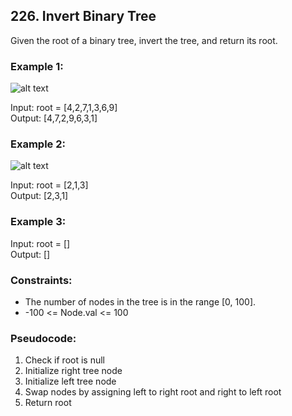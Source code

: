 ## 226. Invert Binary Tree
Given the root of a binary tree, invert the tree, and return its root.


### Example 1:
![alt text][image1]

[image1]: https://assets.leetcode.com/uploads/2021/03/14/invert1-tree.jpg "Image 1"

Input: root = [4,2,7,1,3,6,9]\
Output: [4,7,2,9,6,3,1]

### Example 2:
![alt text][image2]

[image2]: https://assets.leetcode.com/uploads/2021/03/14/invert2-tree.jpg "Image 2"
Input: root = [2,1,3]\
Output: [2,3,1]

### Example 3:

Input: root = []\
Output: []

### Constraints:
- The number of nodes in the tree is in the range [0, 100].
- -100 <= Node.val <= 100

### Pseudocode:
1. Check if root is null
2. Initialize right tree node
3. Initialize left tree node
4. Swap nodes by assigning left to right root and right to left root
5. Return root
